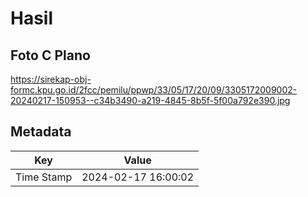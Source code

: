 # Hasil

## Foto C Plano

https://sirekap-obj-formc.kpu.go.id/2fcc/pemilu/ppwp/33/05/17/20/09/3305172009002-20240217-150953--c34b3490-a219-4845-8b5f-5f00a792e390.jpg


## Metadata

| Key        | Value               |
| ---------- | ------------------- |
| Time Stamp | 2024-02-17 16:00:02 |



